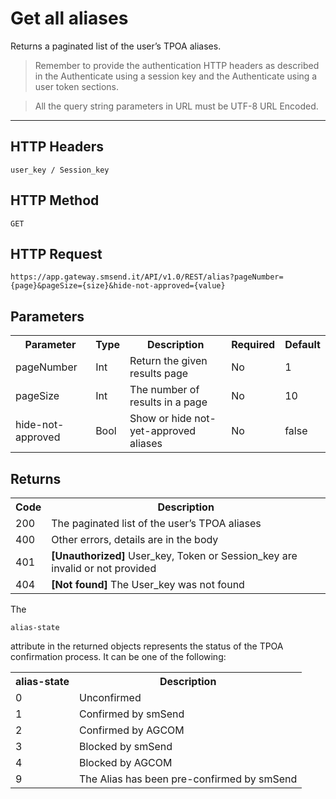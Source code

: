 <h1>Get all aliases</h1>
<p>Returns a paginated list of the user’s TPOA aliases.</p>
<blockquote>Remember to provide the authentication HTTP headers as described in the Authenticate using a session key and the Authenticate using a user token sections.</blockquote>
<blockquote>All the query string parameters in URL must be UTF-8 URL Encoded.</blockquote>
<hr>
<h2>HTTP Headers</h2>
<pre><code>user_key / Session_key</code></pre>
<h2>HTTP Method</h2>
<pre><code>GET</code></pre>
<h2>HTTP Request</h2>
<pre><code>https://app.gateway.smsend.it/API/v1.0/REST/alias?pageNumber={page}&pageSize={size}&hide-not-approved={value}</code></pre>
<h2>Parameters</h2>
<table>
							<tbody><tr>
								  <th>Parameter</th>
								  <th>Type</th>
								  <th>Description</th>
								  <th>Required</th>
								  <th>Default</th>
								</tr>
													 <tr>
								  <td>pageNumber</td>
								  <td>Int</td>
								  <td>Return the given results page</td>
								  <td>No</td>
								  <td>1</td>
								</tr>
								<tr>
								  <td>pageSize</td>
								  <td>Int</td>
								  <td>The number of results in a page</td>
								  <td>No</td>
								  <td>10</td>
								</tr>
								<tr>
								  <td>hide-not-approved</td>
								  <td>Bool</td>
								  <td>Show or hide not-yet-approved aliases</td>
								  <td>No</td>
								  <td>false</td>
								</tr>
						</tbody></table>
<h2>Returns</h2>
						<table>
							<tbody><tr>
								<th>Code</th>
								<th>Description</th>
							</tr>
							<tr>
							  <td>200</td>
							  <td>The paginated list of the user’s TPOA aliases</td>
							</tr>
							<tr>
							  <td>400</td>
							  <td>Other errors, details are in the body</td>
							</tr>
							<tr>
							  <td>401</td>
							  <td><strong>[Unauthorized]</strong> User_key, Token or Session_key are invalid or not provided</td>
							</tr>
							<tr>
							  <td>404</td>
							  <td><strong>[Not found]</strong> The User_key was not found</td>
							</tr>
						</tbody></table>
			    	<p>The <pre><code>alias-state</code></pre> attribute in the returned objects represents the status of the TPOA confirmation process. It can be one of the following:</p>
					<table>
							<tbody><tr>
								<th>alias-state</th>
								<th>Description</th>
							</tr>
							<tr>
							  <td>0</td>
							  <td>Unconfirmed</td>
							</tr>
							<tr>
							  <td>1</td>
							  <td>Confirmed by smSend</td>
							</tr>
							<tr>
							  <td>2</td>
							  <td>Confirmed by AGCOM</td>
							</tr>
							<tr>
							  <td>3</td>
							  <td>Blocked by smSend</td>
							</tr>
							<tr>
							  <td>4</td>
							  <td>Blocked by AGCOM</td>
							</tr>
							<tr>
							  <td>9</td>
							  <td>The Alias has been pre-confirmed by smSend</td>
							</tr>
						</tbody></table>